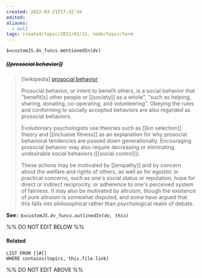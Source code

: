 ```yaml
---
created: 2022-03-21T17:32:34 
edited: 
aliases:
  - null
tags: created/topic/2022/03/21, node/topic/term
---
```

`$=customJS.dv_funcs.mentionedIn(dv)`

##### <s class="topic-title">[[prosocial behavior]]</s>

> [!wikipedia] [prosocial behavior](https://en.wikipedia.org/wiki/Prosocial%20behavior)
> 
> Prosocial behavior, or intent to benefit others, is a social behavior that "benefit[s] other people or [[society]] as a whole", "such as helping, sharing, donating, co-operating, and volunteering". Obeying the rules and conforming to socially accepted behaviors are also regarded as prosocial behaviors. 
> 
> Evolutionary psychologists use theories such as [[kin selection]] theory and [[inclusive fitness]] as an explanation for why prosocial behavioral tendencies are passed down generationally. Encouraging prosocial behavior may also require decreasing or eliminating undesirable social behaviors ([[social control]]).
>
> These actions may be motivated by [[empathy]] and by concern about the welfare and rights of others, as well as for egoistic or practical concerns, such as one's social status or reputation, hope for direct or indirect reciprocity, or adherence to one's perceived system of fairness. It may also be motivated by altruism, though the existence of pure altruism is somewhat disputed, and some have argued that this falls into philosophical rather than psychological realm of debate. 
> 

**See**::
*`$=customJS.dv_funcs.outlinedIn(dv, this)`*

%% DO NOT EDIT BELOW %%

#### Related 

```dataview
LIST FROM [[#]]
WHERE contains(topics, this.file.link)
```
%% DO NOT EDIT ABOVE %%
